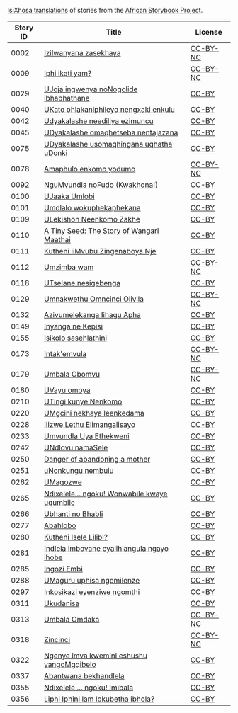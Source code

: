 [IsiXhosa translations](http://my.africanstorybook.org/language/isixhosa) of stories from the [African Storybook Project](http://my.africanstorybook.org).

Story ID | Title | License
-------- | ----- | -------
0002 | [Izilwanyana zasekhaya](http://my.africanstorybook.org/stories/izilwanyana-zasekhaya) | [CC-BY-NC](http://creativecommons.org/licenses/by-nc/3.0/)
0009 | [Iphi ikati yam?](http://my.africanstorybook.org/stories/iphi-ikati-yam) | [CC-BY-NC](http://creativecommons.org/licenses/by-nc/3.0/)
0029 | [UJoja ingwenya noNogolide ibhabhathane](http://my.africanstorybook.org/stories/ujoja-ingwenya-nonogolide-ibhabhathane) | [CC-BY](https://creativecommons.org/licenses/by/3.0/)
0040 | [UKato ohlakaniphileyo nengxaki enkulu](http://my.africanstorybook.org/stories/ukato-ohlakaniphileyo-nengxaki-enkulu) | [CC-BY](https://creativecommons.org/licenses/by/3.0/)
0042 | [Udyakalashe neediliya ezimuncu ](http://my.africanstorybook.org/stories/udyakalashe-neediliya-ezimuncu) | [CC-BY](https://creativecommons.org/licenses/by/3.0/)
0045 | [UDyakalashe omaqhetseba nentajazana](http://my.africanstorybook.org/stories/udyakalashe-omaqhetseba-nentajazana) | [CC-BY](https://creativecommons.org/licenses/by/3.0/)
0075 | [UDyakalashe usomaqhingana uqhatha uDonki](http://my.africanstorybook.org/stories/udyakalashe-usomaqhingana-uqhatha-udonki) | [CC-BY](https://creativecommons.org/licenses/by/3.0/)
0078 | [Amaphulo enkomo yodumo](http://my.africanstorybook.org/stories/amaphulo-enkomo-yodumo) | [CC-BY-NC](http://creativecommons.org/licenses/by-nc/3.0/)
0092 | [NguMvundla noFudo (Kwakhona!)](http://my.africanstorybook.org/stories/ngumvundla-nofudo-kwakhona) | [CC-BY](https://creativecommons.org/licenses/by/3.0/)
0100 | [UJaaka Umlobi](http://my.africanstorybook.org/stories/ujaaka-umlobi) | [CC-BY](https://creativecommons.org/licenses/by/3.0/)
0101 | [Umdlalo wokuphekaphekana](http://my.africanstorybook.org/stories/umdlalo-wokuphekaphekana) | [CC-BY](https://creativecommons.org/licenses/by/3.0/)
0109 | [ULekishon Neenkomo Zakhe](http://my.africanstorybook.org/stories/ulekishon-neenkomo-zakhe) | [CC-BY](https://creativecommons.org/licenses/by/4.0/)
0110 | [A Tiny Seed: The Story of Wangari Maathai](http://my.africanstorybook.org/stories/tiny-seed-story-wangari-maathai-0) | [CC-BY](https://creativecommons.org/licenses/by/4.0/)
0111 | [Kutheni iiMvubu Zingenaboya Nje](http://my.africanstorybook.org/stories/kutheni-iimvubu-zingenaboya-nje) | [CC-BY](https://creativecommons.org/licenses/by/3.0/)
0112 | [Umzimba wam](http://my.africanstorybook.org/stories/umzimba-wam) | [CC-BY-NC](http://creativecommons.org/licenses/by-nc/3.0/)
0118 | [UTselane nesigebenga ](http://my.africanstorybook.org/stories/utselane-nesigebenga) | [CC-BY](https://creativecommons.org/licenses/by/3.0/)
0129 | [Umnakwethu Omncinci Olivila](http://my.africanstorybook.org/stories/umnakwethu-omncinci-olivila) | [CC-BY-NC](http://creativecommons.org/licenses/by-nc/3.0/)
0132 | [Azivumelekanga Iihagu Apha](http://my.africanstorybook.org/stories/azivumelekanga-iihagu-apha) | [CC-BY](https://creativecommons.org/licenses/by/3.0/)
0149 | [Inyanga ne Kepisi](http://my.africanstorybook.org/stories/inyanga-ne-kepisi) | [CC-BY](https://creativecommons.org/licenses/by/3.0/)
0155 | [Isikolo sasehlathini](http://my.africanstorybook.org/stories/isikolo-sasehlathini) | [CC-BY](https://creativecommons.org/licenses/by/3.0/)
0173 | [Intak&#039;emvula](http://my.africanstorybook.org/stories/intakemvula) | [CC-BY-NC](http://creativecommons.org/licenses/by-nc/3.0/)
0179 | [Umbala Obomvu ](http://my.africanstorybook.org/stories/umbala-obomvu) | [CC-BY-NC](http://creativecommons.org/licenses/by-nc/3.0/)
0180 | [UVayu omoya](http://my.africanstorybook.org/stories/uvayu-omoya) | [CC-BY](https://creativecommons.org/licenses/by/3.0/)
0210 | [UTingi kunye Nenkomo](http://my.africanstorybook.org/stories/utingi-kunye-nenkomo) | [CC-BY](https://creativecommons.org/licenses/by/3.0/)
0220 | [UMgcini nekhaya leenkedama](http://www.africanstorybook.org/stories/umgcini-nekhaya-leenkedama) | [CC-BY](https://creativecommons.org/licenses/by/4.0/)
0228 | [Ilizwe Lethu Elimangalisayo](http://my.africanstorybook.org/stories/ilizwe-lethu-elimangalisayo) | [CC-BY](https://creativecommons.org/licenses/by/3.0/)
0233 | [Umvundla Uya Ethekweni](http://my.africanstorybook.org/stories/umvundla-uya-ethekweni) | [CC-BY](https://creativecommons.org/licenses/by/3.0/)
0242 | [UNdlovu namaSele](http://my.africanstorybook.org/stories/undlovu-namasele) | [CC-BY](https://creativecommons.org/licenses/by/3.0/)
0250 | [Danger of abandoning a mother](http://my.africanstorybook.org/stories/danger-abandoning-mother-0) | [CC-BY](https://creativecommons.org/licenses/by/3.0/)
0251 | [uNonkungu nembulu](http://my.africanstorybook.org/stories/unonkungu-nembulu-0) | [CC-BY](https://creativecommons.org/licenses/by/3.0/)
0262 | [UMagozwe](http://my.africanstorybook.org/stories/umagozwe) | [CC-BY](https://creativecommons.org/licenses/by/4.0/)
0265 | [Ndixelele... ngoku! Wonwabile kwaye uqumbile](http://my.africanstorybook.org/stories/ndixelele-ngoku-wonwabile-kwaye-uqumbile) | [CC-BY](https://creativecommons.org/licenses/by/3.0/)
0266 | [Ubhanti no Bhabli](http://my.africanstorybook.org/stories/ubhanti-no-bhabli) | [CC-BY](https://creativecommons.org/licenses/by/3.0/)
0277 | [Abahlobo](http://my.africanstorybook.org/stories/abahlobo) | [CC-BY](https://creativecommons.org/licenses/by/3.0/)
0280 | [Kutheni Isele Lilibi?](http://my.africanstorybook.org/stories/kutheni-isele-lilibi) | [CC-BY](https://creativecommons.org/licenses/by/3.0/)
0281 | [Indlela imbovane eyalihlangula ngayo ihobe](http://my.africanstorybook.org/stories/indlela-imbovane-eyalihlangula-ngayo-ihobe) | [CC-BY](https://creativecommons.org/licenses/by/3.0/)
0285 | [Ingozi Embi](http://my.africanstorybook.org/stories/ingozi-embi) | [CC-BY](https://creativecommons.org/licenses/by/3.0/)
0288 | [UMaguru uphisa ngemilenze](http://my.africanstorybook.org/stories/umaguru-uphisa-ngemilenze) | [CC-BY](https://creativecommons.org/licenses/by/4.0/)
0297 | [Inkosikazi eyenziwe ngomthi](http://my.africanstorybook.org/stories/inkosikazi-eyenziwe-ngomthi) | [CC-BY](https://creativecommons.org/licenses/by/3.0/)
0311 | [Ukudanisa](http://my.africanstorybook.org/stories/ukudanisa) | [CC-BY](https://creativecommons.org/licenses/by/3.0/)
0313 | [Umbala Omdaka](http://my.africanstorybook.org/stories/umbala-omdaka-0) | [CC-BY-NC](http://creativecommons.org/licenses/by-nc/3.0/)
0318 | [Zincinci](http://my.africanstorybook.org/stories/zincinci) | [CC-BY-NC](http://creativecommons.org/licenses/by-nc/3.0/)
0322 | [Ngenye  imva kwemini eshushu yangoMgqibelo](http://my.africanstorybook.org/stories/ngenye-imva-kwemini-eshushu-yangomgqibelo) | [CC-BY](https://creativecommons.org/licenses/by/3.0/)
0337 | [Abantwana bekhandlela ](http://my.africanstorybook.org/stories/abantwana-bekhandlela) | [CC-BY](https://creativecommons.org/licenses/by/3.0/)
0355 | [Ndixelele ... ngoku! Imibala](http://my.africanstorybook.org/stories/ndixelele-ngoku-imibala) | [CC-BY](https://creativecommons.org/licenses/by/3.0/)
0356 | [Liphi Iphini lam lokubetha ibhola?](http://my.africanstorybook.org/stories/liphi-iphini-lam-lokubetha-ibhola) | [CC-BY](https://creativecommons.org/licenses/by/3.0/)
